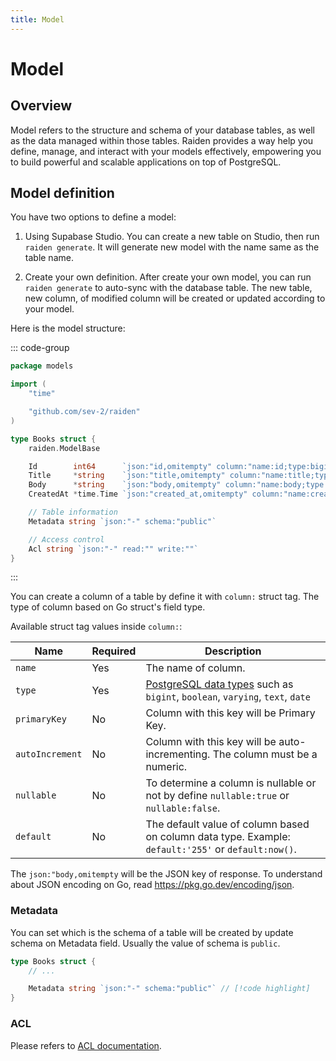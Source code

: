 ```yaml
---
title: Model
---
```


# Model

## Overview

Model refers to the structure and schema of your database tables, as well as the data managed within those tables. Raiden provides a way help you define, manage, and interact with your models effectively, empowering you to build powerful and scalable applications on top of PostgreSQL.

## Model definition

You have two options to define a model:

1. Using Supabase Studio. You can create a new table on Studio, then run `raiden generate`. It will generate new model with the name same as the table name.

2. Create your own definition. After create your own model, you can run `raiden generate` to auto-sync with the database table. The new table, new column, of modified column will be created or updated according to your model.

Here is the model structure:

::: code-group

```go [internal/models/books.go]
package models

import (
    "time"

    "github.com/sev-2/raiden"
)

type Books struct {
    raiden.ModelBase

    Id        int64      `json:"id,omitempty" column:"name:id;type:bigint;primaryKey;autoIncrement;nullable:false"`
    Title     *string    `json:"title,omitempty" column:"name:title;type:varchar;nullable;default:'255'::character varying"`
    Body      *string    `json:"body,omitempty" column:"name:body;type:text;nullable"`
    CreatedAt *time.Time `json:"created_at,omitempty" column:"name:created_at;type:timestampz;nullable;default:now()"`

    // Table information
    Metadata string `json:"-" schema:"public"`

    // Access control
    Acl string `json:"-" read:"" write:""`
}
```

:::

You can create a column of a table by define it with `column:` struct tag.
The type of column based on Go struct's field type.

Available struct tag values inside `column:`:

| Name            | Required | Description |
|-----------------|----------| ------------|
| `name`          | Yes      | The name of column. |
| `type`          | Yes      | [PostgreSQL data types](https://www.postgresql.org/docs/current/datatype.html) such as `bigint`, `boolean`, `varying`, `text`, `date` |
| `primaryKey`    | No       | Column with this key will be Primary Key. |
| `autoIncrement` | No       | Column with this key will be auto-incrementing. The column must be a numeric. |
| `nullable`      | No       | To determine a column is nullable or not by define `nullable:true` or `nullable:false`. |
| `default`       | No       | The default value of column based on column data type. Example: `default:'255'` or `default:now()`. |

The `json:"body,omitempty` will be the JSON key of response.
To understand about JSON encoding on Go, read https://pkg.go.dev/encoding/json.

### Metadata

You can set which is the schema of a table will be created by update schema on Metadata field.
Usually the value of schema is `public`.

```go
type Books struct {
    // ...

    Metadata string `json:"-" schema:"public"` // [!code highlight]
}
```

### ACL

Please refers to [ACL documentation](/docs/acl).
